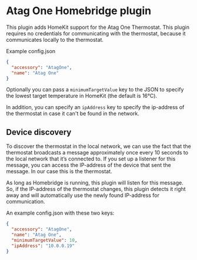 # Atag One Homebridge plugin

This plugin adds HomeKit support for the Atag One Thermostat. This plugin requires no credentials for communicating with
the thermostat, because it communicates locally to the thermostat.

Example config.json

```json
{
  "accessory": "AtagOne",
  "name": "Atag One"
}
```

Optionally you can pass a `minimumTargetValue` key to the JSON to specify the lowest target temperature in HomeKit
(the default is 16℃).

In addition, you can specify an `ipAddress` key to specify the ip-address of the thermostat in case it can't be 
found in the network.

## Device discovery
To discover the thermostat in the local network, we can use the fact that the thermostat broadcasts a message 
approximately once every 10 seconds to the local network that it’s connected to. 
If you set up a listener for this message, you can access the IP-address of the device that sent the message. 
In our case this is the thermostat.

As long as Homebridge is running, this plugin will listen for this message. 
So, if the IP-address of the thermostat changes, this plugin detects it right away and will automatically use the 
newly found IP-address for communication.

An example config.json with these two keys:
```json
{
  "accessory": "AtagOne",
  "name": "Atag One",
  "minimumTargetValue": 10,
  "ipAddress": "10.0.0.19"
}
```